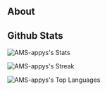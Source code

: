## About

## Github Stats 
![AMS-appys's Stats](https://github-readme-stats.vercel.app/api?username=AMS-appys&theme=vue-dark&show_icons=true&hide_border=true&count_private=true)

![AMS-appys's Streak](https://github-readme-streak-stats.herokuapp.com/?user=AMS-appys&theme=vue-dark&hide_border=true)
<!-- ![AMS-appys's Streak](https://github-readme-streak-stats.herokuapp.com/?user=AMS-appys&theme=default&hide_border=true) -->

![AMS-appys's Top Languages](https://github-readme-stats.vercel.app/api/top-langs/?username=AMS-appys&theme=vue-dark&show_icons=true&hide_border=true&layout=compact)

